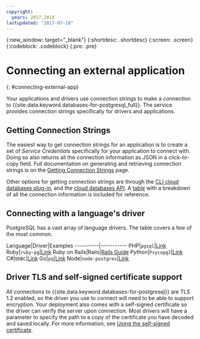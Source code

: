 ```yaml
---
copyright:
  years: 2017,2018
lastupdated: "2017-07-18"
---
```


{:new_window: target="_blank"}
{:shortdesc: .shortdesc}
{:screen: .screen}
{:codeblock: .codeblock}
{:pre: .pre}

# Connecting an external application
{: #connecting-external-app}

Your applications and drivers use connection strings to make a connection to {{site.data.keyword.databases-for-postgresql_full}}. The service provides connection strings specifically for drivers and applications. 

## Getting Connection Strings

The easiest way to get connection strings for an application is to create a set of _Service Credentials_ specifically for your application to connect with. Doing so also returns all the connection information as JSON in a click-to-copy field. Full documentation on generating and retrieving connection strings is on the [Getting Connection Strings](./work-with-connection-strings.html) page.

Other options for getting connection strings are through the [CLI cloud databases plug-in](./work-with-connection-strings.html#generating-connection-strings-from-the-command-line), and the [cloud databases API](https://pages.github.ibm.com/compose/apidocs/). A [table](./working-connection-strings#the-postgresql-section) with a breakdown of all the connection information is included for reference.

## Connecting with a language's driver

PostgreSQL has a vast array of language drivers. The table covers a few of the most common.

Language|Driver|Examples
----------|-----------
PHP|`pgsql`|[Link](http://php.net/manual/en/pgsql.examples-basic.php)
Ruby|`ruby-pg`|[Link](https://bitbucket.org/ged/ruby-pg/wiki/Home)
Ruby on Rails|Rails|[Rails Guide](http://edgeguides.rubyonrails.org/configuring.html#configuring-a-postgresql-database)
Python|`Psycopg2`|[Link](https://wiki.postgresql.org/wiki/Psycopg2_Tutorial)
C#|`ODBC`|[Link](https://wiki.postgresql.org/wiki/Using_Microsoft_.NET_with_the_PostgreSQL_Database_Server_via_ODBC)
Go|`pq`|[Link](https://godoc.org/github.com/lib/pq)
Node|`node-postgres`|[Link](https://github.com/brianc/node-postgres/wiki/Example)

## Driver TLS and self-signed certificate support

All connections to {{site.data.keyword.databases-for-postgresql}} are TLS 1.2 enabled, so the driver you use to connect will need to be able to support encryption. Your deployment also comes with a self-signed certificate so the driver can verify the server upon connection. Most drivers will have a parameter to specify the path to a copy of the certificate you have decoded and saved locally. For more information, see [Using the self-signed certificate](./work-with-connection-strings.html#using-the-self-signed-certificate).







 
